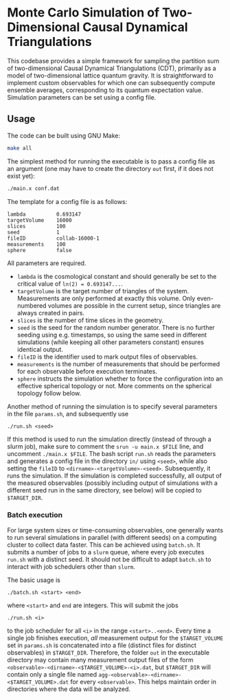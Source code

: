 # Monte Carlo Simulation of Two-Dimensional Causal Dynamical Triangulations

This codebase provides a simple framework for sampling the partition sum of two-dimensional Causal Dynamical Triangulations (CDT), primarily as a model of two-dimensional lattice quantum gravity. It is straightforward to implement custom observables for which one can subsequently compute ensemble averages, corresponding to its quantum expectation value. Simulation parameters can be set using a config file. 

## Usage
The code can be built using GNU Make:
```bash
make all
```
The simplest method for running the executable is to pass a config file as an argument (one may have to create the directory `out` first, if it does not exist yet):
```bash
./main.x conf.dat
```
The template for a config file is as follows:
```
lambda          0.693147
targetVolume    16000
slices          100
seed            1
fileID          collab-16000-1
measurements    100
sphere          false
```
All parameters are required. 

- `lambda` is the cosmological constant and should generally be set to the critical value of `ln(2) = 0.693147...`.
- `targetVolume` is the target number of triangles of the system. Measurements are only performed at exactly this volume. Only even-numbered volumes are possible in the current setup, since triangles are always created in pairs.
- `slices` is the number of time slices in the geometry.
- `seed` is the seed for the random number generator. There is no further seeding using e.g. timestamps, so using the same seed in different simulations (while keeping all other parameters constant) ensures identical output.
- `fileID` is the identifier used to mark output files of observables.
- `measurements` is the number of measurements that should be performed for each observable before execution terminates.
- `sphere` instructs the simulation whether to force the configuration into an effective spherical topology or not. More comments on the spherical topology follow below.

Another method of running the simulation is to specify several parameters in the file `params.sh`, and subsequently use
```
./run.sh <seed>
```
If this method is used to run the simulation directly (instead of through a slurm job), make sure to comment the `srun -u main.x $FILE` line, and uncomment `./main.x $FILE`. The bash script `run.sh` reads the parameters and generates a config file in the directory `in/` using `<seed>`, while also setting the `fileID` to `<dirname>-<targetVolume>-<seed>`. Subsequently, it runs the simulation. If the simulation is completed successfully, all output of the measured observables (possibly including output of simulations with a different seed run in the same directory, see below) will be copied to `$TARGET_DIR`.

### Batch execution
For large system sizes or time-consuming observables, one generally wants to run several simulations in parallel (with different seeds) on a computing cluster to collect data faster. This can be achieved using `batch.sh`. It submits a number of jobs to a `slurm` queue, where every job executes `run.sh` with a distinct seed. It should not be difficult to adapt `batch.sh` to interact with job schedulers other than `slurm`.

The basic usage is
```
./batch.sh <start> <end>
```
where `<start>` and `end` are integers. This will submit the jobs 
```
./run.sh <i>
```
to the job scheduler for all `<i>` in the range `<start>..<end>`. Every time a single job finishes execution, _all_ measurement output for the `$TARGET_VOLUME` set in `params.sh` is concatenated into a file (distinct files for distinct observables) in `$TARGET_DIR`. Therefore, the folder `out` in the executable directory may contain many measurement output files of the form `<observable>-<dirname>-<$TARGET_VOLUME>-<i>.dat`, but `$TARGET_DIR` will contain only a single file named `agg-<observable>-<dirname>-<$TARGET_VOLUME>.dat` for every `<observable>`. This helps maintain order in directories where the data will be analyzed.
